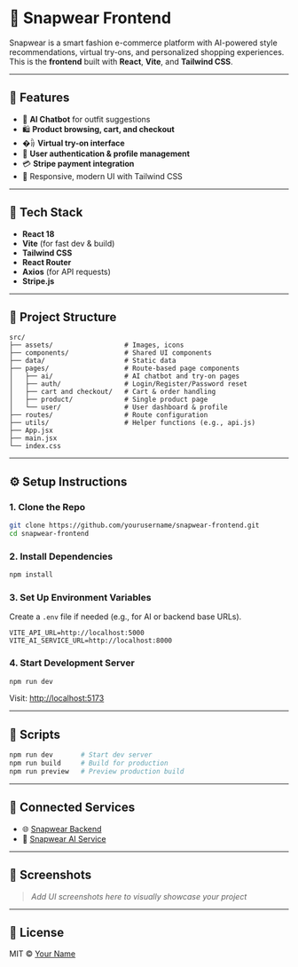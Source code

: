 # 👗 Snapwear Frontend

Snapwear is a smart fashion e-commerce platform with AI-powered style recommendations, virtual try-ons, and personalized shopping experiences. This is the **frontend** built with **React**, **Vite**, and **Tailwind CSS**.

---

## 🚀 Features

- 🧠 **AI Chatbot** for outfit suggestions
- 🛍️ **Product browsing, cart, and checkout**
- �꩞ **Virtual try-on interface**
- 🔐 **User authentication & profile management**
- 💳 **Stripe payment integration**
- 🎨 Responsive, modern UI with Tailwind CSS

---

## 🧱 Tech Stack

- **React 18**
- **Vite** (for fast dev & build)
- **Tailwind CSS**
- **React Router**
- **Axios** (for API requests)
- **Stripe.js**

---

## 📁 Project Structure

```
src/
├── assets/                  # Images, icons
├── components/              # Shared UI components
├── data/                    # Static data
├── pages/                   # Route-based page components
│   ├── ai/                  # AI chatbot and try-on pages
│   ├── auth/                # Login/Register/Password reset
│   ├── cart and checkout/   # Cart & order handling
│   ├── product/             # Single product page
│   └── user/                # User dashboard & profile
├── routes/                  # Route configuration
├── utils/                   # Helper functions (e.g., api.js)
├── App.jsx
├── main.jsx
└── index.css
```

---

## ⚙️ Setup Instructions

### 1. Clone the Repo

```bash
git clone https://github.com/yourusername/snapwear-frontend.git
cd snapwear-frontend
```

### 2. Install Dependencies

```bash
npm install
```

### 3. Set Up Environment Variables

Create a `.env` file if needed (e.g., for AI or backend base URLs).

```env
VITE_API_URL=http://localhost:5000
VITE_AI_SERVICE_URL=http://localhost:8000
```

### 4. Start Development Server

```bash
npm run dev
```

Visit: [http://localhost:5173](http://localhost:5173)

---

## 🧪 Scripts

```bash
npm run dev       # Start dev server
npm run build     # Build for production
npm run preview   # Preview production build
```

---

## 🔗 Connected Services

- 🌐 [Snapwear Backend](https://github.com/yourusername/snapwear-backend)
- 🧠 [Snapwear AI Service](https://github.com/yourusername/snapwear-ai-service)

---

## 📸 Screenshots

> _Add UI screenshots here to visually showcase your project_

---

## 📄 License

MIT © [Your Name](https://github.com/yourusername)
